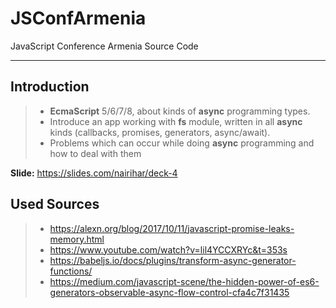 # JSConfArmenia
JavaScript Conference Armenia Source Code

----------
## Introduction

> - **EcmaScript** 5/6/7/8, about kinds of **async** programming types.
> - Introduce an app working with **fs** module, written in all **async** kinds (callbacks, promises, generators, async/await).
> - Problems which can occur while doing **async** programming and how to deal with them

**Slide:** https://slides.com/nairihar/deck-4

## Used Sources

> - https://alexn.org/blog/2017/10/11/javascript-promise-leaks-memory.html
> - https://www.youtube.com/watch?v=lil4YCCXRYc&t=353s
> - https://babeljs.io/docs/plugins/transform-async-generator-functions/
> - https://medium.com/javascript-scene/the-hidden-power-of-es6-generators-observable-async-flow-control-cfa4c7f31435
	
